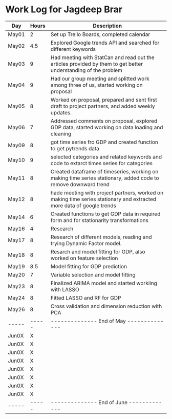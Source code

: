 # Work Log for Jagdeep Brar

| Day   | Hours | Description                              |
|-------|-------|------------------------------------------|
| May01 | 2     | Set up Trello Boards, completed calendar |
| May02 |  4.5  | Explored Google trends API and searched for different keywords                                         |
| May03 |  9    | Had meeting with StatCan and read out the articles provided by them to get better understanding of the problem          |
| May04 | 9     |           Had our group meeting and splitted work among three of us, started working on proposal                               |
| May05 | 8     | Worked on proposal, prepared and sent first draft to project partners, and added weekly updates.                                        |
| May06 | 7     |    Addressed comments on proposal, explored GDP data, started working on data loading and cleaning                                      |
| May09 | 8     |    got time series fro GDP and created function to get pytrends data                                      |
| May10 | 9     |      selected categories and related keywords and code to extarct times series for categories                                    |
| May11 | 8     | Created dataframe of timeseries, working on making time series stationary, added code to remove downward trend                                         |
| May12 | 8     |        hade meeting with project partners, worked on making time series stationary and extracted more data of google trends                                  |
| May14 | 6     |       Created functions to get GDP data in required form and for stationarity transformations                                  |
| May16 | 4     |  Research                                        |
| May17 | 8     |  Research of different models, reading and trying Dynamic Factor model.                                       |
| May18 | 8     |  Resarch and model fitting for GDP, also worked on feature selection                                        |
| May19 | 8.5   |   Model fitting for GDP prediction                                       |
| May20 | 7     |  Variable selection and model fitting                                       |
| May23 | 8     |     Finalized ARIMA model and started workiing with LASSO                    |
| May24 | 8     |     Fitted LASSO and RF for GDP                    |
| May26 | 8     |     Cross validation and dimension reduction with PCA                   |
| ----- | ----- | -------------- End of May -------------- |
| Jun0X | X     |                                          |
| Jun0X | X     |                                          |
| Jun0X | X     |                                          |
| Jun0X | X     |                                          |
| Jun0X | X     |                                          |
| Jun0X | X     |                                          |
| Jun0X | X     |                                          |
| Jun0X | X     |                                          |
| ----- | ----- | -------------- End of June ------------- |


